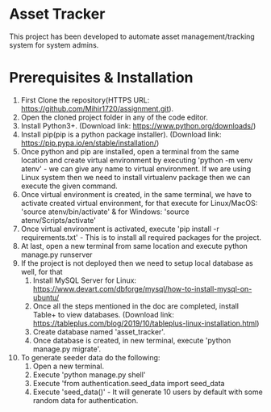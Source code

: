 # Asset Tracker
This project has been developed to automate asset management/tracking system for system admins.

# Prerequisites & Installation
1. First Clone the repository(HTTPS URL: https://github.com/Mihir1720/assignment.git).
2. Open the cloned project folder in any of the code editor.
3. Install Python3+. (Download link: https://www.python.org/downloads/)
4. Install pip(pip is a python package installer). (Download link: https://pip.pypa.io/en/stable/installation/)
5. Once python and pip are installed, open a terminal from the same location and create virtual environment by executing 'python -m venv atenv' - we can give any name to virtual environment. If we are using Linux system then we need to install virtualenv package then we can execute the given command.
6. Once virtual environment is created, in the same terminal, we have to activate created virtual environment, for that execute for Linux/MacOS: 'source atenv/bin/activate' & for Windows: 'source atenv/Scripts/activate'
7. Once virtual environment is activated, execute 'pip install -r requirements.txt' - This is to install all required packages for the project.
8. At last, open a new terminal from same location and execute python manage.py runserver
9. If the project is not deployed then we need to setup local database as well, for that
    1. Install MySQL Server
        for Linux: https://www.devart.com/dbforge/mysql/how-to-install-mysql-on-ubuntu/
    2. Once all the steps mentioned in the doc are completed, install Table+ to view databases. (Download link: https://tableplus.com/blog/2019/10/tableplus-linux-installation.html)
    3. Create database named 'asset_tracker'.
    4. Once database is created, in new terminal, execute 'python manage.py migrate'.
10. To generate seeder data do the following:
    1. Open a new terminal.
    2. Execute 'python manage.py shell'
    3. Execute 'from authentication.seed_data import seed_data
    4. Execute 'seed_data()' - It will generate 10 users by default with some random data for authentication.

